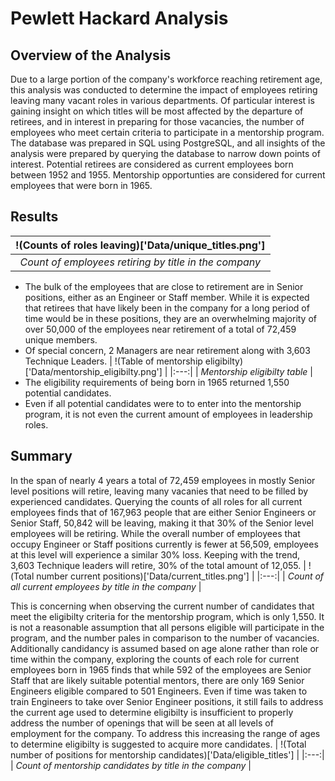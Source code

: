 # Pewlett Hackard Analysis

## Overview of the Analysis

Due to a large portion of the company's workforce reaching retirement age, this analysis was conducted to determine the impact of employees retiring leaving many vacant roles in various departments. Of particular interest is gaining insight on which titles will be most affected by the departure of retirees, and in interest in preparing for those vacancies, the number of employees who meet certain criteria to participate in a mentorship program. The database was prepared in SQL using PostgreSQL, and all insights of the analysis were prepared by querying the database to narrow down points of interest. Potential retirees are considered as current employees born between 1952 and 1955. Mentorship opportunties are considered for current employees that were born in 1965.

## Results

| !(Counts of roles leaving)['Data/unique_titles.png'] |
|:---:|
| *Count of employees retiring by title in the company* |
* The bulk of the employees that are close to retirement are in Senior positions, either as an Engineer or Staff member. While it is expected that retirees that have likely been in the company for a long period of time would be in these positions, they are an overwhelming majority of over 50,000 of the employees near retirement of a total of 72,459 unique members.
* Of special concern, 2 Managers are near retirement along with 3,603 Technique Leaders. 
| !(Table of mentorship eligibilty)['Data/mentorship_eligibilty.png'] |
|:---:|
| *Mentorship eligibilty table* |
* The eligibility requirements of being born in 1965 returned 1,550 potential candidates.
* Even if all potential candidates were to to enter into the mentorship program, it is not even the current amount of employees in leadership roles.

## Summary
In the span of nearly 4 years a total of 72,459 employees in mostly Senior level positions will retire, leaving many vacanies that need to be filled by experienced candidates. Querying the counts of all roles for all current employees finds that of 167,963 people that are either Senior Engineers or Senior Staff, 50,842 will be leaving, making it that 30% of the Senior level employees will be retiring. While the overall number of employees that occupy Engineer or Staff positions currently is fewer at 56,509, employees at this level will experience a similar 30% loss. Keeping with the trend, 3,603 Technique leaders will retire, 30% of the total amount of 12,055.
| !(Total number current positions)['Data/current_titles.png'] |
|:---:|
| *Count of all current employees by title in the company* |

This is concerning when observing the current number of candidates that meet the eligibilty criteria for the mentorship program, which is only 1,550. It is not a reasonable assumption that all persons eligible will participate in the program, and the number pales in comparison to the number of vacancies. Additionally candidancy is assumed based on age alone rather than role or time within the company, exploring the counts of each role for current employees born in 1965 finds that while 592 of the employees are Senior Staff that are likely suitable potential mentors, there are only 169 Senior Engineers eligible compared to 501 Engineers. Even if time was taken to train Engineers to take over Senior Engineer positions, it still fails to address the current age used to determine eligibilty is insufficient to properly address the number of openings that will be seen at all levels of employment for the company. To address this increasing the range of ages to determine eligibilty is suggested to acquire more candidates.
| !(Total number of positions for mentorship candidates)['Data/eligible_titles'] |
|:---:|
| *Count of mentorship candidates by title in the company* |
